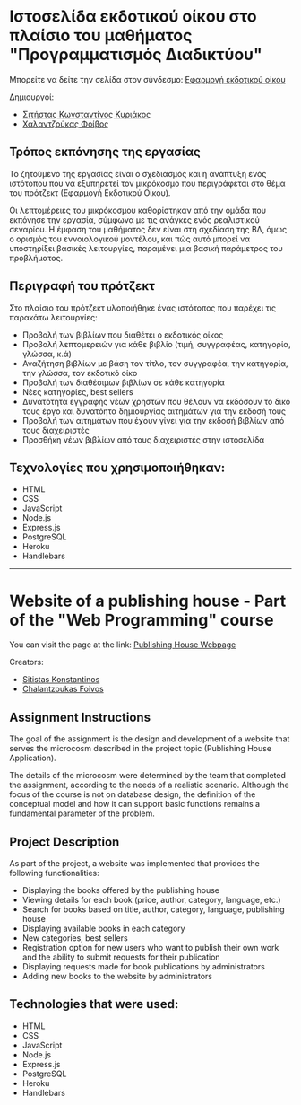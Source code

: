 # Ιστοσελίδα εκδοτικού οίκου στο πλαίσιο του μαθήματος "Προγραμματισμός Διαδικτύου"

Μπορείτε να δείτε την σελίδα στον σύνδεσμο: [Εφαρμογή εκδοτικού οίκου](https://web-project-team18.herokuapp.com/)

Δημιουργοί:

- [Σιτήστας Κωνσταντίνος Κυριάκος](https://github.com/sitistas/)
- [Χαλαντζούκας Φοίβος](https://github.com/fchalantzoukas)

## Τρόπος εκπόνησης της εργασίας

Το ζητούμενο της εργασίας είναι ο σχεδιασμός και η ανάπτυξη ενός ιστότοπου που να εξυπηρετεί τον μικρόκοσμο που περιγράφεται στο θέμα του πρότζεκτ (Εφαρμογή Εκδοτικού Οίκου).

Οι λεπτομέρειες του μικρόκοσμου καθορίστηκαν από την ομάδα που εκπόνησε την εργασία, σύμφωνα με τις ανάγκες ενός ρεαλιστικού σεναρίου. Η έμφαση του μαθήματος δεν είναι στη σχεδίαση της ΒΔ, όμως ο ορισμός του εννοιολογικού μοντέλου, και πώς αυτό μπορεί να υποστηρίξει βασικές λειτουργίες, παραμένει μια βασική παράμετρος του προβλήματος.

## Περιγραφή του πρότζεκτ

Στο πλαίσιο του πρότζεκτ υλοποιήθηκε ένας ιστότοπος που παρέχει τις παρακάτω λειτουργίες:

- Προβολή των βιβλίων που διαθέτει ο εκδοτικός οίκος
- Προβολή λεπτομερειών για κάθε βιβλίο (τιμή, συγγραφέας, κατηγορία, γλώσσα, κ.ά)
- Αναζήτηση βιβλίων με βάση τον τίτλο, τον συγγραφέα, την κατηγορία, την γλώσσα, τον εκδοτικό οίκο
- Προβολή των διαθέσιμων βιβλίων σε κάθε κατηγορία
- Νέες κατηγορίες, best sellers
- Δυνατότητα εγγραφής νέων χρηστών που θέλουν να εκδόσουν το δικό τους έργο και δυνατόητα δημιουργίας αιτημάτων για την εκδοσή τους
- Προβολή των αιτημάτων που έχουν γίνει για την εκδοσή βιβλίων από τους διαχειριστές
- Προσθήκη νέων βιβλίων από τους διαχειριστές στην ιστοσελίδα

## Τεχνολογίες που χρησιμοποιήθηκαν:

- HTML
- CSS
- JavaScript
- Node.js
- Express.js
- PostgreSQL
- Heroku
- Handlebars

---

# Website of a publishing house - Part of the "Web Programming" course

You can visit the page at the link: [Publishing House Webpage](https://web-project-team18.herokuapp.com/)

Creators:

- [Sitistas Konstantinos](https://github.com/sitistas/)
- [Chalantzoukas Foivos](https://github.com/fchalantzoukas)

## Assignment Instructions

The goal of the assignment is the design and development of a website that serves the microcosm described in the project topic (Publishing House Application).

The details of the microcosm were determined by the team that completed the assignment, according to the needs of a realistic scenario. Although the focus of the course is not on database design, the definition of the conceptual model and how it can support basic functions remains a fundamental parameter of the problem.

## Project Description

As part of the project, a website was implemented that provides the following functionalities:

- Displaying the books offered by the publishing house
- Viewing details for each book (price, author, category, language, etc.)
- Search for books based on title, author, category, language, publishing house
- Displaying available books in each category
- New categories, best sellers
- Registration option for new users who want to publish their own work and the ability to submit requests for their publication
- Displaying requests made for book publications by administrators
- Adding new books to the website by administrators

## Technologies that were used:

- HTML
- CSS
- JavaScript
- Node.js
- Express.js
- PostgreSQL
- Heroku
- Handlebars
